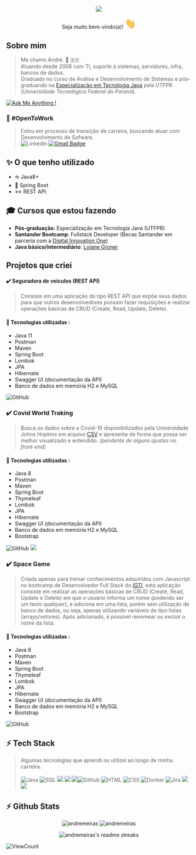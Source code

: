 <p align="center">
	<img src="https://res.cloudinary.com/practicaldev/image/fetch/s--Q6Hah6gG--/c_imagga_scale,f_auto,fl_progressive,h_420,q_auto,w_1000/https://dev-to-uploads.s3.amazonaws.com/i/8a2ifr4ornn9koxc2sah.png">
</p>



<p align="center"> 
Seja muito bem-vindo(a)! 
	<img src="https://raw.githubusercontent.com/ABSphreak/ABSphreak/master/gifs/Hi.gif" width="30px"> 
</p>


## Sobre mim
>Me chamo André. :man: :brazil: <br />
>Atuando desde 2006 com TI, suporte à sistemas, servidores, infra, bancos de dados. <br />
Graduado no curso de Análise e Desenvolvimento de Sistemas e pós-graduando na <a href="http://pos-graduacao-ead.cp.utfpr.edu.br/java/">Especialização em Tecnologia Java</a> pela UTFPR (*Universidade Tecnológica Federal do Paraná*).

[![Ask Me Anything !](https://img.shields.io/badge/Ask%20me-anything-1abc9c.svg)](https://github.com/andremeiras/andremeiras/issues/new)	

### :construction_worker: #OpenToWork 
> Estou em processo de transição de carreira, buscando atuar com Desenvolvimento de Sofware.<br>
![LinkedIn](https://img.shields.io/badge/LinkedIn-0077B5?style=for-the-badge&logo=linkedin&logoColor=white&link=https://www.linkedin.com/in/andremeiras) [![Gmail Badge](https://img.shields.io/badge/gmail-D14836?style=for-the-badge&logo=gmail&logoColor=white&link=mailto:andremeirati@gmail.com)](mailto:andremeirati@gmail.com)


## :sparkles: O que tenho utilizado
- :coffee: Java8+
- :leaves: Spring Boot
- :left_right_arrow: REST API

## :mortar_board: Cursos que estou fazendo
- **Pós-graduação**: Especialização em Tecnologia Java (UTFPR)
- **Santander Bootcamp**: Fullstack Developer (Becas Santander em parceria com a <a href="https://web.digitalinnovation.one">Digital Innovation One</a>)
- **Java básico/intermediário**: <a href="loiane.training">Loiane Groner</a>


## Projetos que criei

#### :heavy_check_mark: Seguradora de veículos (REST API)

> Consiste em uma aplicação do tipo REST API que expõe seus dados para que outros desenvolvedores possam fazer requisições e realizar operações básicas de CRUD (Create, Read, Update, Delete).

#### :hammer: Tecnologias utilizadas : 
- Java 11
- Postman
- Maven
- Spring Boot
- Lombok
- JPA
- Hibernate
- Swagger UI (documentação da API)
- Banco de dados em memória H2 e MySQL
 
![GitHub](https://img.shields.io/badge/projeto_no_github-100000?style=for-the-badge&logo=github&logoColor=white&link=https://github.com/andremeiras/seguradora-rest-api)

### :heavy_check_mark:  Covid World Traking 
> Busca os dados sobre a Covid-19 disponibilizados pela Universidade Johns Hopkins em arquivo <a href="https://raw.githubusercontent.com/CSSEGISandData/COVID-19/master/csse_covid_19_data/csse_covid_19_time_series/time_series_covid19_confirmed_global.csv">CSV</a> e apresenta de forma que possa ser melhor visualizado e entendido.
> _(pendente de alguns ajustes no front-end)_

#### :hammer: Tecnologias utilizadas : 
- Java 8
- Postman
- Maven
- Spring Boot
- Thymeleaf
- Lombok
- JPA
- Hibernate
- Swagger UI (documentação da API)
- Banco de dados em memória H2 e MySQL
- Bootstrap

![GitHub](https://img.shields.io/badge/projeto_no_github-100000?style=for-the-badge&logo=github&logoColor=white&link=https://github.com/andremeiras/covidworldtracking) ![](https://img.shields.io/badge/publicacao_no_heroku-430098?style=for-the-badge&logo=heroku&logoColor=white)
### :heavy_check_mark:  Space Game 
> Criada apenas para treinar conhecimentos adquiridos com Javascript no bootcamp de Desenvolvedor Full Stack do <a href="https://www.igti.com.br/">IGTI</a>, esta aplicação consiste em realizar as operações básicas de CRUD (Create, Read, Update e Delete) em que o usuário informa um nome (podendo ser um texto qualquer), e adiciona em uma lista, porém sem utilização de banco de dados, ou seja, apenas utilizando variáveis do tipo listas (arrays/vetores). Após adicionado, é possível renomear ou excluir o nome da lista.

#### :hammer: Tecnologias utilizadas : 
- Java 8
- Postman
- Maven
- Spring Boot
- Thymeleaf
- Lombok
- JPA
- Hibernate
- Swagger UI (documentação da API)
- Banco de dados em memória H2 e MySQL
- Bootstrap

![GitHub](https://img.shields.io/badge/projeto_no_github-100000?style=for-the-badge&logo=github&logoColor=white&link=https://github.com/andremeiras/SpaceGame)


## ⚡ Tech Stack

> Algumas tecnologias que aprendi ou utilizei ao longo de minha carreira. <br/><br />
 ![Java](https://img.shields.io/badge/Java-ED8B00?style=for-the-badge&logo=java&logoColor=white) ![SQL](https://img.shields.io/badge/-SQL-000?style=for-the-badge&logo=MySQL&logoColor=4479A1) <img src="https://img.shields.io/badge/mysql-4479A1.svg?&style=for-the-badge&logo=mysql&logoColor=white" height="25"/> <img src="https://img.shields.io/badge/javascript-F7DF1E.svg?&style=for-the-badge&logo=javascript&logoColor=white" height="25"/> ![](https://img.shields.io/badge/git%20-%23F05033.svg?&style=for-the-badge&logo=git&logoColor=white)![Github](https://img.shields.io/badge/github%20-%23121011.svg?&style=for-the-badge&logo=github&logoColor=white) ![HTML](https://img.shields.io/badge/HTML5-E34F26?style=for-the-badge&logo=html5&logoColor=white) ![CSS](https://img.shields.io/badge/CSS-239120?&style=for-the-badge&logo=css3&logoColor=white) ![Docker](https://img.shields.io/badge/docker%20-%230db7ed.svg?&style=for-the-badge&logo=docker&logoColor=white) ![Jira](https://img.shields.io/badge/-Jira-000?&style=for-the-badge&logo=Jira-Software&logoColor=0052CC) <img src="https://img.shields.io/badge/ubuntu-42B029.svg?&style=for-the-badge&logo=ubuntu&logoColor=white" height="25"/> <img src="https://img.shields.io/badge/VS%20Code-007ACC.svg?&style=for-the-badge&logo=visual-studio-code&logoColor=white" height="25"/> 
 
## <b>⚡ Github Stats</b>
<p align="center">
    <img height="180em" src="https://github-readme-stats.vercel.app/api?username=andremeiras&count_private=true&show_icons=true&theme=vue&include_all_commits=true" alt="andremeiras"/>
    <img height="180em" src="https://github-readme-stats.vercel.app/api/top-langs/?username=andremeiras&theme=vue&hide=css,tcl,html" alt="andremeiras" />
</p>

<p align="center">
  <img src="https://github-readme-streak-stats.herokuapp.com/?user=andremeiras&theme=tokyonight_duo&hide_border=false" alt="andremeiras's readme streaks" />
</p>

![ViewCount](https://views.whatilearened.today/views/github/andremeiras/views.svg)

